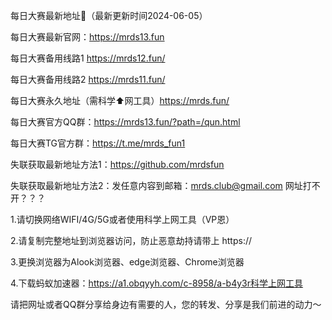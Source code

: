 每日大赛最新地址👋（最新更新时间2024-06-05）

每日大赛最新官网：https://mrds13.fun

每日大赛备用线路1 https://mrds12.fun/

每日大赛备用线路2 https://mrds11.fun/

每日大赛永久地址（需科学⬆️网工具）https://mrds.fun/

每日大赛官方QQ群：https://mrds13.fun/?path=/qun.html

每日大赛TG官方群：https://t.me/mrds_fun1

失联获取最新地址方法1：https://github.com/mrdsfun

失联获取最新地址方法2：发任意内容到邮箱：mrds.club@gmail.com
网址打不开？？？

1.请切换网络WIFI/4G/5G或者使用科学上网工具（VP恩）

2.请复制完整地址到浏览器访问，防止恶意劫持请带上 https://

3.更换浏览器为Alook浏览器、edge浏览器、Chrome浏览器

4.下载蚂蚁加速器：https://a1.obqyyh.com/c-8958/a-b4y3r科学上网工具

请把网址或者QQ群分享给身边有需要的人，您的转发、分享是我们前进的动力～
